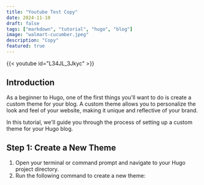 ```yaml
---
title: "Youtube Test Copy"
date: 2024-11-10
draft: false
tags: ["markdown", "tutorial", "hugo", "blog"]
image: "walmart-cucumber.jpeg"
description: "Copy"
featured: true
---
```


{{< youtube id="L34JL_3Jkyc" >}}

## Introduction

As a beginner to Hugo, one of the first things you'll want to do is create a custom theme for your blog. A custom theme allows you to personalize the look and feel of your website, making it unique and reflective of your brand.

In this tutorial, we'll guide you through the process of setting up a custom theme for your Hugo blog.

## Step 1: Create a New Theme

1. Open your terminal or command prompt and navigate to your Hugo project directory.
2. Run the following command to create a new theme:
